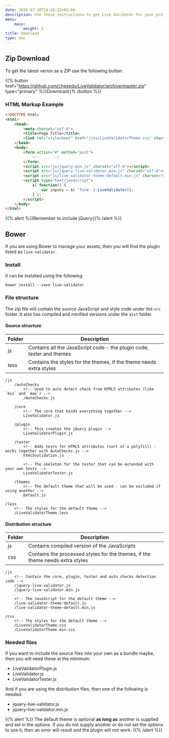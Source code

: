 ```yaml
---
date: 2016-07-20T14:26:22+02:00
description: Use these instructions to get Live Validator for your project
menu:
    main:
        weight: 1
title: Download
type: doc
---
```


## Zip Download
To get the latest verion as a ZIP use the following button.

{{% button href="https://github.com/chesedo/LiveValidator/archive/master.zip" type="primary" %}}Download{{% /button %}}

### HTML Markup Example
```html
<!DOCTYPE html>
<html>
    <head>
        <meta charset="utf-8">
        <title>Page Title</title>
        <link rel="stylesheet" href="/css/LiveValidatorTheme.css" charset="utf-8">
    </head>
    <body>
        <form action="#" method="post">
            <!-- ... -->
        </form>
        <script src="js/jquery.min.js" charset="utf-8"></script>
        <script src="js/jquery-live-validator.min.js" charset="utf-8"></script>
        <script src="js/live-validator-theme-default.min.js" charset="utf-8"></script>
        <script type="text/javascript">
            $( function() {
                var inputs = $( 'form' ).LiveValidator();
            } );
        </script>
    </body>
</html>
```
{{% alert %}}Remember to include jQuery{{% /alert %}}

## Bower
If you are using Bower to manage your assets, then you will find the plugin listed as `live-validator`.

### Install
It can be installed using the following
```
bower install --save live-validator
```

### File structure
The zip file will contain the source JavaScript and style code under the `src` folder. It also has compiled and minified versions under the `dist` folder.

#### Source structure
Folder | Description
-------|----------------------------------------------------------------------
js     | Contains all the JavaScript code - the plugin code, tester and themes
less   | Contains the styles for the themes, if the theme needs extra styles

```markup
/js
    /autoChecks
        <!-- Used to auto detect check from HTML5 attributes (like `min` and `max`) -->
        /AutoChecks.js

    /core
        <!-- The core that binds everything together -->
        LiveValidator.js

    /plugin
        <!-- This creates the jQuery plugin -->
        LiveValidatorPlugin.js

    /tester
        <!-- Adds tests for HTML5 attributes (sort of a polyfill) - works together with AutoChecks.js -->
        html5validation.js

        <!-- The skeleton for the tester that can be extended with your own tests -->
        LiveValidatorTester.js

    /themes
        <!-- The default theme that will be used - can be excluded if using another -->
        Default.js

/less
    <!-- The styles for the default theme -->
    /LiveValidatorTheme.less
```

#### Distribution structure
Folder | Description
-------|----------------------------------------------------------------------
js     | Contains compiled version of the JavaScripts
css    | Contains the processed styles for the themes, if the theme needs extra styles

```markup
/js
    <!-- Contain the core, plugin, tester and auto checks detection code -->
    /jquery-live-validator.js
    /jquery-live-validator.min.js

    <!-- The JavaScript for the default theme -->
    /live-validator-theme-default.js
    /live-validator-theme-default.min.js

/css
    <!-- The styles for the default theme -->
    /LiveValidatorTheme.css
    /LiveValidatorTheme.min.css
```

### Needed files
If you want to include the source files into your own as a bundle maybe, then you will need these at the minimum:

- LiveValidatorPlugin.js
- LiveValidator.js
- LiveValidatorTester.js

And if you are using the distribution files, then one of the following is needed:

- jquery-live-validator.js
- jquery-live-validator.min.js

{{% alert %}}
The default theme is optional **as long as** another is supplied and set in the options. If you do not supply another or do not set the options to use it, then an error will result and the plugin will not work.
{{% /alert %}}
